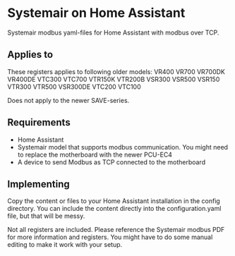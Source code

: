 # Systemair on Home Assistant
Systemair modbus yaml-files for Home Assistant with modbus over TCP. 

## Applies to
These registers applies to following older models:
    VR400
    VR700
    VR700DK
    VR400DE
    VTC300
    VTC700
    VTR150K
    VTR200B
    VSR300
    VSR500
    VSR150
    VTR300
    VTR500
    VSR300DE
    VTC200
    VTC100

Does not apply to the newer SAVE-series.

## Requirements
- Home Assistant
- Systemair model that supports modbus communication. You might need to replace the motherboard with the newer PCU-EC4
- A device to send Modbus as TCP connected to the motherboard

## Implementing
Copy the content or files to your Home Assistant installation in the config directory. You can include the content directly into the configuration.yaml file, but that will be messy.

Not all registers are included. Please reference the Systemair modbus PDF for more information and registers. 
You might have to do some manual editing to make it work with your setup.
